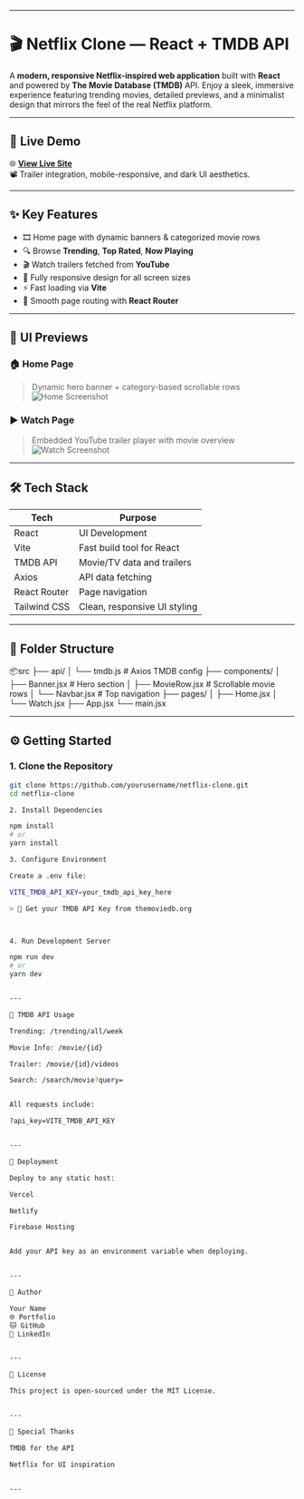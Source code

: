 
---

# 🎬 Netflix Clone — React + TMDB API

A **modern, responsive Netflix-inspired web application** built with **React** and powered by **The Movie Database (TMDB)** API. Enjoy a sleek, immersive experience featuring trending movies, detailed previews, and a minimalist design that mirrors the feel of the real Netflix platform.

---

## 🔗 Live Demo

🌐 **[View Live Site](https://your-netflix-clone-demo-link.com)**  
📽️ Trailer integration, mobile-responsive, and dark UI aesthetics.

---

## ✨ Key Features

- 🎞️ Home page with dynamic banners & categorized movie rows
- 🔍 Browse **Trending**, **Top Rated**, **Now Playing**
- 🎬 Watch trailers fetched from **YouTube**
- 📱 Fully responsive design for all screen sizes
- ⚡ Fast loading via **Vite**
- 🔄 Smooth page routing with **React Router**

---

## 📸 UI Previews

### 🏠 Home Page  
> Dynamic hero banner + category-based scrollable rows  
![Home Screenshot](https://your-image-link/home.jpg)

### ▶️ Watch Page  
> Embedded YouTube trailer player with movie overview  
![Watch Screenshot](https://your-image-link/watch.jpg)

---

## 🛠 Tech Stack

| Tech         | Purpose                         |
|--------------|---------------------------------|
| React        | UI Development                  |
| Vite         | Fast build tool for React       |
| TMDB API     | Movie/TV data and trailers      |
| Axios        | API data fetching               |
| React Router | Page navigation                 |
| Tailwind CSS | Clean, responsive UI styling    |

---

## 🧩 Folder Structure

📦src ├── api/ │   └── tmdb.js           # Axios TMDB config ├── components/ │   ├── Banner.jsx        # Hero section │   ├── MovieRow.jsx      # Scrollable movie rows │   └── Navbar.jsx        # Top navigation ├── pages/ │   ├── Home.jsx │   └── Watch.jsx ├── App.jsx └── main.jsx

---

## ⚙️ Getting Started

### 1. Clone the Repository

```bash
git clone https://github.com/yourusername/netflix-clone.git
cd netflix-clone

2. Install Dependencies

npm install
# or
yarn install

3. Configure Environment

Create a .env file:

VITE_TMDB_API_KEY=your_tmdb_api_key_here

> 🔑 Get your TMDB API Key from themoviedb.org



4. Run Development Server

npm run dev
# or
yarn dev


---

🔌 TMDB API Usage

Trending: /trending/all/week

Movie Info: /movie/{id}

Trailer: /movie/{id}/videos

Search: /search/movie?query=


All requests include:

?api_key=VITE_TMDB_API_KEY


---

🚀 Deployment

Deploy to any static host:

Vercel

Netlify

Firebase Hosting


Add your API key as an environment variable when deploying.


---

👤 Author

Your Name
🌐 Portfolio
🐱 GitHub
💼 LinkedIn


---

📄 License

This project is open-sourced under the MIT License.


---

🙌 Special Thanks

TMDB for the API

Netflix for UI inspiration


---


